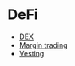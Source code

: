 # DeFi

- [DEX](./dex/readme.md)
- [Margin trading](./margin-trading/README.md)
- [Vesting](./vesting/README.md)

